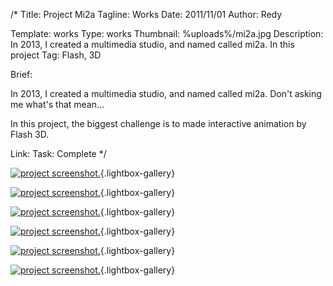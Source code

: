 /*
Title: Project Mi2a
Tagline: Works
Date: 2011/11/01
Author: Redy

Template: works
Type: works
Thumbnail: %uploads%/mi2a.jpg
Description: In 2013, I created a multimedia studio, and named called mi2a. In this project
Tag: Flash, 3D

Brief: <p>In 2013, I created a multimedia studio, and named called mi2a. Don't asking me what's that mean...</p><p>In this project, the biggest challenge is to made interactive animation by Flash 3D.</p>
Link:
Task: Complete
*/

[0]: %base_url%/content/works/mi2a.jpg  "mi2a"
[1]: %image_url%/works/mi2a/mi2a_1_s.jpg  "mi2a"
[2]: %image_url%/works/mi2a/mi2a_2_s.jpg  "mi2a"
[3]: %image_url%/works/mi2a/mi2a_3_s.jpg  "mi2a"
[4]: %image_url%/works/mi2a/mi2a_4_s.jpg  "mi2a"
[5]: %image_url%/works/mi2a/mi2a_5_s.jpg  "mi2a"

[![project screenshot.][0]](%base_url%/content/works/mi2a.jpg "screenshot"){.lightbox-gallery}

[![project screenshot.][1]](%image_url%/works/mi2a/mi2a_1_s.jpg "screenshot."){.lightbox-gallery}

[![project screenshot.][2]](%image_url%/works/mi2a/mi2a_2.jpg "screenshot."){.lightbox-gallery}

[![project screenshot.][3]](%image_url%/works/mi2a/mi2a_3.jpg "screenshot."){.lightbox-gallery}

[![project screenshot.][4]](%image_url%/works/mi2a/mi2a_4.jpg "screenshot."){.lightbox-gallery}

[![project screenshot.][5]](%image_url%/works/mi2a/mi2a_5.jpg "screenshot."){.lightbox-gallery}